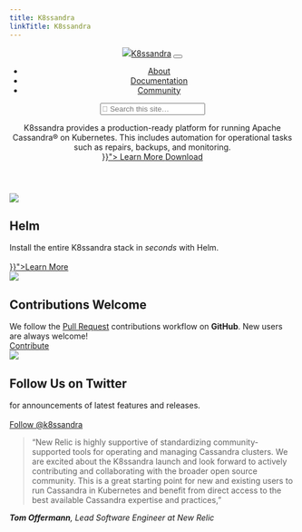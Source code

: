 ```yaml
---
title: K8ssandra
linkTitle: K8ssandra
---
```


<div id="home-header" class="container-fluid">
	<header class="row">
		<div class="col">
			<div class="container">
				<nav class="navbar navbar-expand-lg">
					<a class="navbar-brand" href="/"><img id="logo" src="/images/k8ssandra-stacked.svg" /><span class="sr-only">K8ssandra</span></a>
					<button class="navbar-toggler" type="button" data-toggle="collapse" data-target="#home-navigation-collapsible" aria-controls="home-navigation-collapsible" aria-expanded="false" aria-label="Toggle navigation">
						<i class="fas fa-bars"></i>
					</button>
					<div class="collapse navbar-collapse justify-content-end" id="home-navigation-collapsible">
						<ul class="navbar-nav">
							<li class="nav-item">
								<a class="nav-link" href="/about/">About</a>
							</li>
							<li class="nav-item">
								<a class="nav-link" href="/docs/">Documentation</a>
							</li>
							<li class="nav-item">
								<a class="nav-link" href="/community/">Community</a>
							</li>
						</ul>
						<form class="form-inline my-2 my-lg-0">
							<input type="search" class="form-control td-search-input" placeholder="&#xf002 Search this site…" aria-label="Search this site…" autocomplete="off">
						</form>
					</div>
				</nav>
				<div class="row">
					<div id="hero" class="col text-align-center">
						<div class="w-75 mx-auto text">
							K8ssandra provides a production-ready platform for running Apache Cassandra® on Kubernetes. This includes automation for operational tasks such as repairs, backups, and monitoring.
						</div>
						<div class="mx-auto">
							<a class="btn btn-lg btn-primary" href="{{< relref "docs" >}}">
								Learn More
							</a>
							<a class="btn btn-lg btn-secondary" href="https://github.com/k8ssandra/k8ssandra/releases">
								Download
							</a>
						</div>
					</div>
				</div>
			</div>
		</div>
	</header>
</div>

<div class="container">
	<main role="main" class="td-main">
		<div class="row">
			<section class="col">
				<div class="card text-center">
					<img src="/images/icons/helm.svg" />
					<h2>Helm</h2>
					<div class="description">
						Install the entire K8ssandra stack in <em>seconds</em> with Helm.<br /><br />
					</div>
					<div class="action">
						<a href="{{<relref "getting-started" >}}">Learn More</a>
					</div>
				</div>
			</section>
			<section class="col">
				<div class="card text-center">
					<img src="/images/icons/github.svg" />
					<h2>Contributions Welcome</h2>
					<div class="description">
						We follow the <a href="https://github.com/k8ssandra/k8ssandra/pulls">Pull Request</a> contributions workflow on <strong>GitHub</strong>. New users are always welcome!
					</div>
					<div class="action">
						<a href="https://github.com/k8ssandra/k8ssandra/pulls" target="_blank">Contribute</a>
					</div>
				</div>
			</section>
			<section class="col">
				<div class="card text-center">
					<img src="/images/icons/twitter.svg" />
					<h2>Follow Us on Twitter</h2>
					<div class="description">
						for announcements of latest features and releases.<br /><br />
					</div>
					<div class="action">
						<a href="https://twitter.com/k8ssandra">Follow @k8ssandra</a>
					</div>
				</div>
			</section>
		</div>
		<div class="row">
			<div class="col col-md-10 mx-auto quote">
				<blockquote>
					“New Relic is highly supportive of standardizing community-supported tools for operating and managing Cassandra clusters. We are excited about the K8ssandra launch and look forward to actively contributing and collaborating with the broader open source community. This is a great starting point for new and existing users to run Cassandra in Kubernetes and benefit from direct access to the best available Cassandra expertise and practices,”
				</blockquote>
				<cite>
				<strong>Tom Offermann</strong>, Lead Software Engineer at New Relic
				</cite>
			</div>
		</div>
		<div class="row">
			<div class="col text-center">
				<script id="asciicast-392352" src="https://asciinema.org/a/392352.js" async></script>
			</div>
		</div>
	</main>
</div>
